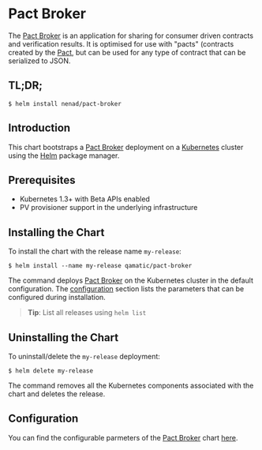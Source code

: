 # Pact Broker

The [Pact Broker](https://github.com/pact-foundation/pact_broker) is an application for sharing for consumer driven contracts and verification results. It is optimised for use with "pacts" (contracts created by the [Pact](https://docs.pact.io/), but can be used for any type of contract that can be serialized to JSON.

## TL;DR;

```console
$ helm install nenad/pact-broker
```

## Introduction

This chart bootstraps a [Pact Broker](https://github.com/pact-foundation/pact_broker) deployment on a [Kubernetes](http://kubernetes.io) cluster using the [Helm](https://helm.sh) package manager.

## Prerequisites

- Kubernetes 1.3+ with Beta APIs enabled
- PV provisioner support in the underlying infrastructure

## Installing the Chart

To install the chart with the release name `my-release`:

```console
$ helm install --name my-release qamatic/pact-broker
```

The command deploys [Pact Broker](https://github.com/pact-foundation/pact_broker) on the Kubernetes cluster in the default configuration. The [configuration](#configuration) section lists the parameters that can be configured during installation.

> **Tip**: List all releases using `helm list`

## Uninstalling the Chart

To uninstall/delete the `my-release` deployment:

```console
$ helm delete my-release
```
The command removes all the Kubernetes components associated with the chart and deletes the release.

## Configuration

You can find the configurable parmeters of the [Pact Broker](https://github.com/pact-foundation/pact_broker) chart [here](values.yaml).

